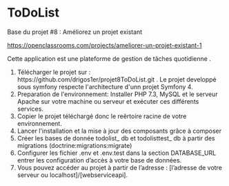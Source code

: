 ToDoList
========

Base du projet #8 : Améliorez un projet existant

https://openclassrooms.com/projects/ameliorer-un-projet-existant-1

Cette application est une plateforme de gestion de tâches quotidienne .

<ol>
<li>Télécharger le projet sur : https://github.com/drigos1er/projet8ToDoList.git . Le projet developpé sous symfony respecte l'architecture d'unn projet Symfony 4.
</li>
<li>Preparation de l'environnement: Installer PHP 7.3, MySQL et le serveur Apache sur votre machine ou serveur et exécuter ces différents services.</li>
<li>Copier le projet téléchargé donc le reêrtoire racine de votre environnement.</li>
<li>Lancer l'installation et la mise à jour des composants grâce à composer</li>
<li>Créer les bases de donnée todolist_ db et todolisttest_ db à partir des migrations (doctrine:migrations:migrate)</li>
<li>Configurer les fichier .env et .env.test dans la section DATABASE_URL entrer les configuration d’accès à votre base de données.</li>
<li>Vous pouvez accéder au projet à partir de l’adresse : [l’adresse de votre serveur ou localhost]/[webserviceapi].</li>
</ol>
